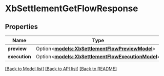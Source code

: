 # XbSettlementGetFlowResponse

## Properties

Name | Type | Description | Notes
------------ | ------------- | ------------- | -------------
**preview** | Option<[**models::XbSettlementFlowPreviewModel**](XBSettlementFlowPreviewModel.md)> |  | [optional]
**execution** | Option<[**models::XbSettlementFlowExecutionModel**](XBSettlementFlowExecutionModel.md)> |  | [optional]

[[Back to Model list]](../README.md#documentation-for-models) [[Back to API list]](../README.md#documentation-for-api-endpoints) [[Back to README]](../README.md)


